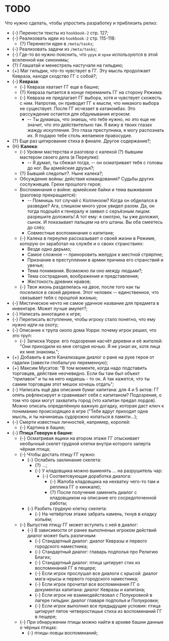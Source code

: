 # TODO
Что нужно сделать, чтобы упростить разработку и приблизить релиз:

   * {-} Перенести тексты из `hookbook-2` стр. 127;
   * {-} Реализовать идеи из `hookbook-2` стр. 115-118:
      * {?} Перенести идеи в `/meta/tasks`;
   * {-} Реализовать задачи из `/meta/tasks`;
   * {-} Где-то во нужно пояснить, что `урук` и `орки` используются в этой вселенной как синонимы;
   * {?} Глашатай и менестрель настучали на гильдию;
   * {+} Маг гильдии, что-то чувствует в ГГ. Эту мысль продолжает Кевраза, находя сходство ГГ с собой?;
   * {-} **Кевраза**:
      * {-} Кевраза хватает ГГ еще в башне;
      * {?} Кевраза пытается в конце переманить ГГ на сторону Режима:
      * {-} Кевраза не предлагает ГГ выбора, хотя и чувствует схожесть с ним. Напротив, он приводит ГГ к мысли, что никакого выбора не существует. После ГГ исчезает в катакомбах. Это рассуждение остается для обдумывания игроком:
         * -- Ты думаешь, что знаешь, что тебе нужно, но это еще не значит, что это действительно так. Я вижу в твоих глазах жажду искупления. Это глаза преступника, я могу распознать их. Я подарю тебе столь желаемое правосудие.
   * {?} Еще раз цитирование стиха в финале. Другое содержание?;
   * {H} **Калека**:
      * {-} Уровни мастерства и разговор с калекой (?) бывшим мастером своего дела (в Переулке):
         * -- Я думал, ты сбежал тогда, -- он осматривает тебя с головы до ног. Вы армейские друзья?;
      * {?} Бывший следопыт?. Ныне калека?;
      * Обсуждение войны: действия командования? Судьбы других сослуживцев. Грехи прошлого героя;
      * Воспоминания о войне: армейские байки и тема выживания (разговор прекращается):
         * -- Помнишь тот случай с Коллинзом? Когда он обделался в разведке? Ага, слишком много урок увидел разом. Да, он тогда подошёл к генералу и заявил с серъёзным лицом: разрешите доложить! А тот ему: я смотрю, ты уже доложил, сынок. И показывает пальцем на его штаны. Вы оба смеетесь до слёз;
         * Совместные воспоминания о капитане;
      * {-} Калека в переулке рассказывает о своей жизни в Режиме, которую он заработал на службе и о своих странствиях:
         * Везде одно дерьмо;
         * Самое сложное -- приноровить желудок к местной стрярпне;
         * Признание в преступлении в армии причина его странствий и увечья;
         * Тема понимания. Возможно ли оно между людьми?;
         * Тема сострадания, воображения и представления;
         * Жестокость древних нравов;
      * {-} Твоя жизнь разделилась на двое, после того как ты поселился в своей деревне. Этот человек -- единственное, что связывает тебя с прошлой жизнью;
   * {-} Мистическое нечто не самое удачное название для предмета в инвентаре. Может лучше амулет?;
   * {-} Написать аннотацию к игре;
   * {-} Переписать вступление, чтобы игроку стало понятно, что ему нужно идти на охоту;
   * {-} Описание к трупа около дома Уорри: почему игрок решил, что это труп:
       * {-} Записка Уорри: его подозрения насчёт деревни и её жителей: "Они приходили ко мне сегодня ночью. Я не узнал их, хотя лица их мне знакомы.";
   * {+} Добавить в акте Канализации диалог о ране на руке героя от гадалки (завести глобальгую переменную);
   * {+} Максим Мусатов: "В том моменте, когда надо подставить торговцев, действие неочевидно. Если бы там был объект "прилавок" и ты на него кидаешь - то ок. А так кажется, что ты самим торговцам этот мешок хочешь отдать";
   * {-} Написать ещё два описания бумаг капитана: для 4 и 5 актов: ГГ опять рефлексирует и сравнивает себя с капитаном? Подозрения, о том что орки могут захватить город (что капитан предал лордов). Можно описать определённую важную догадку, которая даст ключ к пониманию происходящео в игре ("Тебе вдруг приходит одна мысль, и ты начинаешь судорожно копаться в памяти...);
   * {-} Смерти известных личностей, например, королей:
      * {-} Картина в башне;
   * {-} **Птица Говорун в башне**:
      * {-} Осматривая ящики на втором этаже ГГ отыскивает необычный скелет грудной клетки внутри которого заперта чёрная птица;
      * {-} Чтобы достать птицу ГГ нужно:
         * {-} Ослабить заклинание скелета:
            * {?} ...;
            * {-} У кладовщика можно выменять ... на разрушитель чар:
               * {-} Соответсвующая доработка диалога:
                  * {-} Жалоба кладовщика на нехватку чего-то там и реплика ГГ о кинжале);
                  * {?} После получения заменить диалог с кладовщиком на описание его сосредоточенной работы;
         * {-} Разбить грудную клетку скелета:
            * {-} На четвёртом этаже забрать камень, ткнув в кладку копьём;
      * {-} Выпустив птицу ГГ может вступить с ней в диалог:
         * {-} В зависимости от ранее выполненых игроком действий диалог может быть различным:
            * {-} Стандартный диалог: диалог Кевразы и первого городского наместника;
            * {-} Стандартный диалог: главарь подполья про Религию Благих;
            * {-} Стандартный диалог: птица цитирует стих из воспоминаний ГГ в пещере;
            * {-} Если игрок прослушал все диалоги с крысой: диалог мага-крысы и первого городского наместника;
            * {-} Если игрок прочитал все воспоминания ГГ о документах капитана: диалог Кевразы и капитана;
            * {-} Если игрок не взаимодействовал с Полукровкой в лагере гильдии: диалог главаря подполья и Полукровки;
            * {-} Если игрок выполнил все предыдущие условия: птица цитирует пятое четверостишье стиха из воспоминаний ГГ в пещере;
      * {-} При обнаружении птицы можно найти в архиве башни данные о чёрных птицах:
         * {-} птицы-ловцы воспоминаний;
